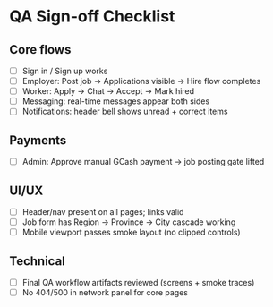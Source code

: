 # QA Sign-off Checklist

## Core flows
- [ ] Sign in / Sign up works
- [ ] Employer: Post job → Applications visible → Hire flow completes
- [ ] Worker: Apply → Chat → Accept → Mark hired
- [ ] Messaging: real-time messages appear both sides
- [ ] Notifications: header bell shows unread + correct items

## Payments
- [ ] Admin: Approve manual GCash payment → job posting gate lifted

## UI/UX
- [ ] Header/nav present on all pages; links valid
- [ ] Job form has Region → Province → City cascade working
- [ ] Mobile viewport passes smoke layout (no clipped controls)

## Technical
- [ ] Final QA workflow artifacts reviewed (screens + smoke traces)
- [ ] No 404/500 in network panel for core pages
